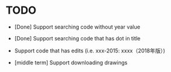 # TODO
- [Done] Support searching code without year value
- [Done] Support searching code that has dot in title
- Support code that has edits (i.e. xxx-2015: xxxx（2018年版）)

- [middle term] Support downloading drawings